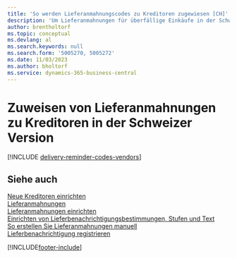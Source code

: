 ```yaml
---
title: 'So werden Lieferanmahnungscodes zu Kreditoren zugewiesen [CH]'
description: 'Um Lieferanmahnungen für überfällige Einkäufe in der Schweizer Version zu aktivieren, müssen Sie Kreditoren Lieferanmahnungsbedingungen zuweisen.'
author: brentholtorf
ms.topic: conceptual
ms.devlang: al
ms.search.keywords: null
ms.search.form: '5005270, 5005272'
ms.date: 11/03/2023
ms.author: bholtorf
ms.service: dynamics-365-business-central
---
```

# <a name="assign-delivery-reminder-codes-to-vendors-in-the-swiss-version"></a>Zuweisen von Lieferanmahnungen zu Kreditoren in der Schweizer Version

[!INCLUDE [delivery-reminder-codes-vendors](../includes/ATCHDE/delivery-reminder-codes-vendors.md)]

## <a name="see-also"></a>Siehe auch

[Neue Kreditoren einrichten](../../purchasing-how-register-new-vendors.md)  
[Lieferanmahnungen](delivery-reminders.md)  
[Lieferanmahnungen einrichten](how-to-set-up-delivery-reminders.md)  
[Einrichten von Lieferbenachrichtigungsbestimmungen, Stufen und Text](how-to-set-up-delivery-reminder-terms-levels-and-text.md)  
[So erstellen Sie Lieferanmahnungen manuell](how-to-create-delivery-reminders-manually.md)  
[Lieferbenachrichtigung registrieren](how-to-issue-delivery-reminders.md)  


[!INCLUDE[footer-include](../../includes/footer-banner.md)]
